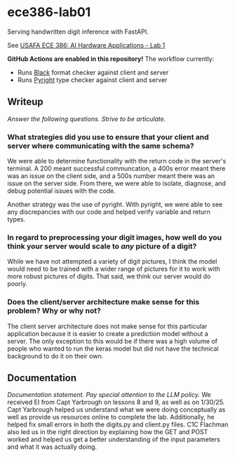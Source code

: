# ece386-lab01

Serving handwritten digit inference with FastAPI.

See [USAFA ECE 386: AI Hardware Applications - Lab 1](https://usafa-ece.github.io/ece386-book/b1-prediction/lab-digits-api.html)

**GitHub Actions are enabled in this repository!** The workflow currently:

- Runs [Black](https://black.readthedocs.io/en/stable/index.html) format checker against client and server
- Runs [Pyright](https://microsoft.github.io/pyright/#/) type checker against client and server

## Writeup

*Answer the following questions. Strive to be articulate.*

### What strategies did you use to ensure that your client and server where communicating with the same schema?
We were able to determine functionality with the return code in the server's terminal. A 200 meant successful communcation, a 400s error meant there was an issue on the client side, and a 500s number meant there was an issue on the server side. From there, we were able to isolate, diagnose, and debug potential issues with the code. 

Another strategy was the use of pyright. With pyright, we were able to see any discrepancies with our code and helped verify variable and return types.

### In regard to preprocessing your digit images, how well do you think your server would scale to *any* picture of a digit?
While we have not attempted a variety of digit pictures, I think the model would need to be trained with a wider range of pictures for it to work with more robust pictures of digits. That said, we think our server would do poorly.

### Does the client/server architecture make sense for this problem? Why or why not?
The client server architecture does not make sense for this particular application because it is easier to create a prediction model without a server. The only exception to this would be if there was a high volume of people who wanted to run the keras model but did not have the technical background to do it on their own.

## Documentation

*Documentation statement. Pay special attention to the LLM policy.*
We received EI from Capt Yarbrough on lessons 8 and 9, as well as on 1/30/25. Capt Yarbrough helped us understand what we were doing conceptually as well as provide us resources online to complete the lab. Additionally, he helped fix small errors in both the digits.py and client.py files. C1C Flachman also led us in the right direction by explaining how the GET and POST worked and helped us get a better understanding of the input parameters and what it was actually doing.

